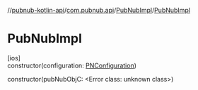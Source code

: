 //[pubnub-kotlin-api](../../../index.md)/[com.pubnub.api](../index.md)/[PubNubImpl](index.md)/[PubNubImpl](-pub-nub-impl.md)

# PubNubImpl

[ios]\
constructor(configuration: [PNConfiguration](../../com.pubnub.api.v2/-p-n-configuration/index.md))

constructor(pubNubObjC: <!---  GfmCommand {"@class":"org.jetbrains.dokka.gfm.ResolveLinkGfmCommand","dri":{"packageName":"","classNames":"<Error class: unknown class>","callable":null,"target":{"@class":"org.jetbrains.dokka.links.PointingToDeclaration"},"extra":null}} --->&lt;Error class: unknown class&gt;<!--- --->)
